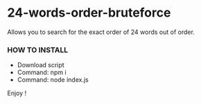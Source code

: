 # 24-words-order-bruteforce
Allows you to search for the exact order of 24 words out of order.

### HOW TO INSTALL
- Download script
- Command: npm i
- Command: node index.js

Enjoy !
